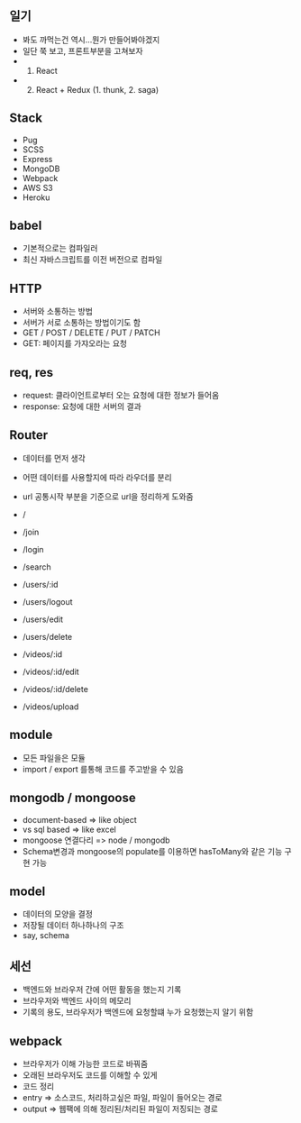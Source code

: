 ## 일기

- 봐도 까먹는건 역시...뭔가 만들어봐야겠지
- 일단 쭉 보고, 프론트부분을 고쳐보자
- 1. React
- 2. React + Redux (1. thunk, 2. saga)

## Stack
- Pug
- SCSS
- Express
- MongoDB
- Webpack
- AWS S3
- Heroku

## babel

- 기본적으로는 컴파일러
- 최신 자바스크립트를 이전 버전으로 컴파일

## HTTP

- 서버와 소통하는 방법
- 서버가 서로 소통하는 방법이기도 함
- GET / POST / DELETE / PUT / PATCH
- GET: 페이지를 가쟈오라는 요청

## req, res
- request: 클라이언트로부터 오는 요청에 대한 정보가 들어옴
- response: 요청에 대한 서버의 결과

## Router

- 데이터를 먼저 생각
- 어떤 데이터를 사용할지에 따라 라우더를 분리
- url 공통시작 부분을 기준으로 url을 정리하게 도와줌
- /
- /join
- /login
- /search

- /users/:id
- /users/logout
- /users/edit
- /users/delete

- /videos/:id
- /videos/:id/edit
- /videos/:id/delete
- /videos/upload

## module

- 모든 파일을은 모듈
- import / export 를통해 코드를 주고받을 수 있음

## mongodb / mongoose

- document-based => like object
- vs sql based => like excel
- mongoose 연결다리 => node / mongodb
- Schema변경과 mongoose의 populate를 이용하면 hasToMany와 같은 기능 구현 가능

## model

- 데이터의 모양을 결정
- 저장될 데이터 하나하나의 구조
- say, schema

## 세선

- 백엔드와  브라우저 간에 어떤 활동을 했는지 기록
- 브라우저와 백엔드 사이의 메모리
- 기록의 용도, 브라우저가 백엔드에 요청할떄  누가 요청했는지 알기 위함

## webpack

- 브라우저가 이해 가능한 코드로 바꿔줌
- 오래된 브라우저도 코드를 이해할 수 있게
- 코드 정리
- entry => 소스코드, 처리하고싶은 파일, 파일이 들어오는 경로
- output => 웹팩에 의해 정리된/처리된 파일이 저징되는 경로
